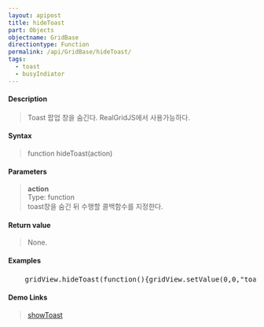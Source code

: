 ```yaml
---
layout: apipost
title: hideToast
part: Objects
objectname: GridBase
directiontype: Function
permalink: /api/GridBase/hideToast/
tags:
  - toast
  - busyIndiator
---
```



#### Description

> Toast 팝업 창을 숨긴다. RealGridJS에서 사용가능하다.  

#### Syntax

> function hideToast(action)  

#### Parameters

> **action**  
> Type: function  
> toast창을 숨긴 뒤 수행할 콜백함수를 지정한다.    

#### Return value

> None.  

#### Examples 

<pre class="prettyprint">
    gridView.hideToast(function(){gridView.setValue(0,0,"toast 종료")});
</pre>

#### Demo Links
> [showToast](/api/GridBase/showToast)